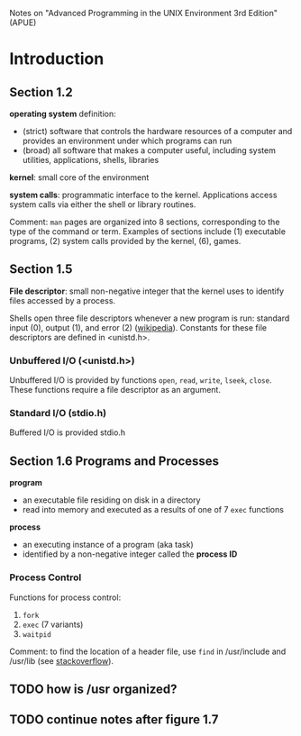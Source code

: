 Notes on "Advanced Programming in the UNIX Environment 3rd Edition" (APUE)

# Introduction

## Section 1.2

**operating system** definition:

-   (strict) software that controls the hardware resources of a computer
    and provides an environment under which programs can run
-   (broad) all software that makes a computer useful, including system
    utilities, applications, shells, libraries

**kernel**: small core of the environment

**system calls**: programmatic interface to the kernel.  Applications
access system calls via either the shell or library routines.

Comment: `man` pages are organized into 8 sections, corresponding to the
type of the command or term.  Examples of sections include (1) executable
programs, (2) system calls provided by the kernel, (6), games.

## Section 1.5

**File descriptor**: small non-negative integer that the kernel uses to
identify files accessed by a process.

Shells open three file descriptors whenever a new program is run:
standard input (0), output (1), and error (2) ([wikipedia](https://en.wikipedia.org/wiki/File_descriptor%5Dwikipedia)).  Constants
for these file descriptors are defined in <unistd.h>.

### Unbuffered I/O (<unistd.h>)

Unbuffered I/O is provided by functions `open`, `read`, `write`,
`lseek`, `close`.  These functions require a file descriptor as an
argument.

### Standard I/O (stdio.h)

Buffered I/O is provided stdio.h

## Section 1.6 Programs and Processes

**program**

-   an executable file residing on disk in a directory
-   read into memory and executed as a results of one of 7 `exec` functions

**process**

-   an executing instance of a program (aka task)
-   identified by a non-negative integer called the **process ID**

### Process Control

Functions for process control:

1.  `fork`
2.  `exec` (7 variants)
3.  `waitpid`

Comment: to find the location of a header file, use `find` in
/usr/include and /usr/lib (see [stackoverflow](http://stackoverflow.com/questions/13079650/how-can-i-find-the-header-files-of-the-c-programming-language-in-linux)).

## TODO how is /usr organized?

## TODO continue notes after figure 1.7
